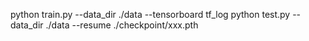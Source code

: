 python train.py --data_dir ./data --tensorboard tf_log
python test.py --data_dir ./data --resume ./checkpoint/xxx.pth
